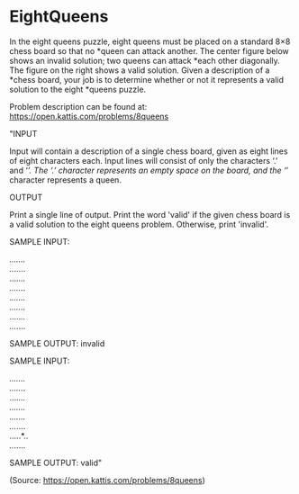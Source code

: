 # EightQueens
In the eight queens puzzle, eight queens must be placed on a standard 8×8 chess board so 
that no  *queen can attack another. The center figure below shows an invalid solution; 
two queens can attack *each other diagonally. The figure on the right shows a valid solution. 
Given a description of a  *chess board, your job is to determine whether or not it represents 
a valid solution to the eight  *queens puzzle.

Problem description can be found at: https://open.kattis.com/problems/8queens

"INPUT

Input will contain a description of a single chess board, given as eight lines of eight characters each. 
Input lines will consist of only the characters ‘.’ and ‘*’. The ‘.’ character represents an empty
space on the board, and the ‘*’ character represents a queen.

OUTPUT

Print a single line of output. Print the word 'valid' if the given chess board is a valid solution to the 
eight queens problem. Otherwise, print 'invalid'. 

SAMPLE INPUT:

*.......  
..*.....  
....*...  
......*.  
.*......  
.......*  
.....*..  
...*....

SAMPLE OUTPUT:
invalid

SAMPLE INPUT:

*.......  
......*.  
....*...  
.......*  
.*......  
...*....  
.....*..  
*..*.....

SAMPLE OUTPUT:
valid"

(Source: https://open.kattis.com/problems/8queens)

